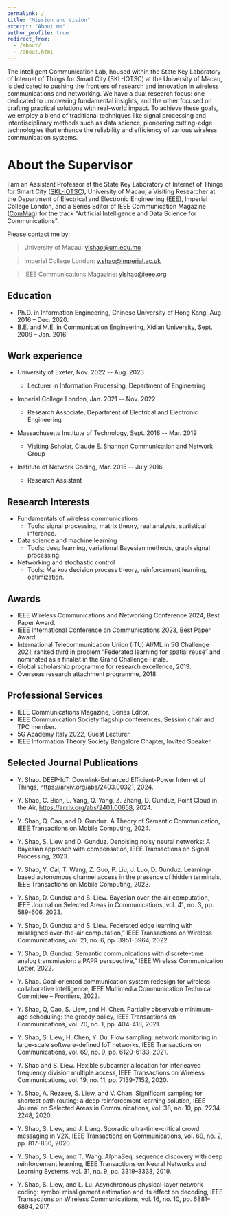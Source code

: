 ```yaml
---
permalink: /
title: "Mission and Vision"
excerpt: "About me"
author_profile: true
redirect_from: 
  - /about/
  - /about.html
---
```


The Intelligent Communication Lab, housed within the State Key Laboratory of Internet of Things for Smart City (SKL-IOTSC) at the University of Macau, is dedicated to pushing the frontiers of research and innovation in wireless communications and networking. We have a dual research focus:  one dedicated to uncovering fundamental insights, and the other focused on crafting practical solutions with real-world impact. To achieve these goals, we employ a blend of traditional techniques like signal processing and interdisciplinary methods such as data science, pioneering cutting-edge technologies that enhance the reliability and efficiency of various wireless communication systems.

About the Supervisor
======

I am an Assistant Professor at the State Key Laboratory of Internet of Things for Smart City ([SKL-IOTSC](https://skliotsc.um.edu.mo/)), University of Macau, a Visiting Researcher at the Department of Electrical and Electronic Engineering ([EEE](https://www.imperial.ac.uk/electrical-engineering/)), Imperial College London, and a Series Editor of IEEE Communication Magazine ([ComMag](https://www.comsoc.org/publications/magazines/ieee-communications-magazine/editorial-board)) for the track "Artificial Intelligence and Data Science for Communications". 

Please contact me by:

> University of Macau: ylshao@um.edu.mo

> Imperial College London: y.shao@imperial.ac.uk

> IEEE Communications Magazine:  ylshao@ieee.org

Education
------
* Ph.D. in Information Engineering, Chinese University of Hong Kong, Aug. 2016 – Dec. 2020.
* B.E. and M.E. in Communication Engineering, Xidian University, Sept. 2009 – Jan. 2016.

Work experience
------
* University of Exeter, Nov. 2022 -- Aug. 2023
  * Lecturer in Information Processing, Department of Engineering

* Imperial College London, Jan. 2021 -- Nov. 2022
  * Research Associate, Department of Electrical and Electronic Engineering
  
* Massachusetts Institute of Technology, Sept. 2018 --  Mar. 2019
  * Visiting Scholar, Claude E. Shannon Communication and Network Group
  
* Institute of Network Coding, Mar. 2015 -- July 2016
  * Research Assistant
 
  
Research Interests
------
* Fundamentals of wireless communications
  * Tools: signal processing, matrix theory, real analysis, statistical inference.
* Data science and machine learning
  * Tools: deep learning, variational Bayesian methods, graph signal processing.
* Networking and stochastic control
  * Tools: Markov decision process theory, reinforcement learning, optimization.


Awards
------
* IEEE Wireless Communications and Networking Conference 2024, Best Paper Award.
* IEEE International Conference on Communications 2023, Best Paper Award.
* International Telecommunication Union (ITU) AI/ML in 5G Challenge 2021, ranked third in problem “Federated learning for spatial reuse” and nominated as a finalist in the Grand Challenge Finale.
* Global scholarship programme for research excellence, 2019.
* Overseas research attachment programme, 2018.
 

Professional Services
------
* IEEE Communications Magazine, Series Editor.
* IEEE Communication Society flagship conferences, Session chair and TPC member.
* 5G Academy Italy 2022, Guest Lecturer.
* IEEE Information Theory Society Bangalore Chapter, Invited Speaker.


Selected Journal Publications
------

* Y. Shao. DEEP-IoT: Downlink-Enhanced Efficient-Power Internet of Things, https://arxiv.org/abs/2403.00321, 2024.
  
* Y. Shao, C. Bian, L. Yang, Q. Yang, Z. Zhang, D. Gunduz, Point Cloud in the Air, https://arxiv.org/abs/2401.00658, 2024.
  
* Y. Shao, Q. Cao, and D. Gunduz. A Theory of Semantic Communication, IEEE Transactions on Mobile Computing, 2024.

* Y. Shao, S. Liew and D. Gunduz. Denoising noisy neural networks: A Bayesian approach with compensation, IEEE Transactions on Signal Processing, 2023.

* Y. Shao, Y. Cai, T. Wang, Z. Guo, P. Liu, J. Luo, D. Gunduz. Learning-based autonomous channel access in the presence of hidden terminals, IEEE Transactions on Mobile Computing, 2023.

* Y. Shao, D. Gunduz and S. Liew. Bayesian over-the-air computation, IEEE Journal on Selected Areas in Communications, vol. 41, no. 3, pp. 589-606, 2023.

* Y. Shao, D. Gunduz and S. Liew. Federated edge learning with misaligned over-the-air computation,” IEEE Transactions on Wireless Communications, vol. 21, no. 6, pp. 3951-3964, 2022.

* Y. Shao, D. Gunduz. Semantic communications with discrete-time analog transmission: a PAPR perspective,” IEEE Wireless Communication Letter, 2022.

* Y. Shao. Goal-oriented communication system redesign for wireless collaborative intelligence, IEEE Multimedia Communication Technical Committee – Frontiers, 2022.

* Y. Shao, Q, Cao, S. Liew, and H. Chen. Partially observable minimum-age scheduling: the greedy policy, IEEE Transactions on Communications, vol. 70, no. 1, pp. 404-418, 2021.

* Y. Shao, S. Liew, H. Chen, Y. Du. Flow sampling: network monitoring in large-scale software-defined IoT networks, IEEE Transactions on Communications, vol. 69, no. 9, pp. 6120-6133, 2021.

* Y. Shao and S. Liew. Flexible subcarrier allocation for interleaved frequency division multiple access, IEEE Transactions on Wireless Communications, vol. 19, no. 11, pp. 7139-7152, 2020.

* Y. Shao, A. Rezaee, S. Liew, and V. Chan. Significant sampling for shortest path routing: a deep reinforcement learning solution, IEEE Journal on Selected Areas in Communications, vol. 38, no. 10, pp. 2234–2248, 2020.

* Y. Shao, S. Liew, and J. Liang. Sporadic ultra-time-critical crowd messaging in V2X, IEEE Transactions on Communications, vol. 69, no. 2, pp. 817-830, 2020.

* Y. Shao, S. Liew, and T. Wang. AlphaSeq: sequence discovery with deep reinforcement learning, IEEE Transactions on Neural Networks and Learning Systems, vol. 31, no. 9, pp. 3319–3333, 2019.

* Y. Shao, S. Liew, and L. Lu. Asynchronous physical-layer network coding: symbol misalignment estimation and its effect on decoding, IEEE Transactions on Wireless Communications, vol. 16, no. 10, pp. 6881–6894, 2017.
